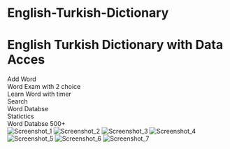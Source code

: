 # English-Turkish-Dictionary
# English Turkish Dictionary with Data Acces<br/>
Add Word<br/>
Word Exam with 2 choice<br/>
Learn Word with timer<br/>
Search<br/>
Word Databse<br/>
Statictics<br/>
Word Databse 500+<br/>
![Screenshot_1](https://user-images.githubusercontent.com/51006791/58371358-52b4c780-7f19-11e9-94a1-d595fd365a89.png)
![Screenshot_2](https://user-images.githubusercontent.com/51006791/58371359-52b4c780-7f19-11e9-821a-a8a19e3b9670.png)
![Screenshot_3](https://user-images.githubusercontent.com/51006791/58371360-534d5e00-7f19-11e9-810a-dd4ad90f76e3.png)
![Screenshot_4](https://user-images.githubusercontent.com/51006791/58371361-53e5f480-7f19-11e9-8fb1-9c571d3d8e00.png)
![Screenshot_5](https://user-images.githubusercontent.com/51006791/58371362-53e5f480-7f19-11e9-998e-361e27253ccb.png)
![Screenshot_6](https://user-images.githubusercontent.com/51006791/58371364-547e8b00-7f19-11e9-8dec-f5659309713c.png)
![Screenshot_7](https://user-images.githubusercontent.com/51006791/58371365-55172180-7f19-11e9-96b1-0fb3c7c4408e.png)


